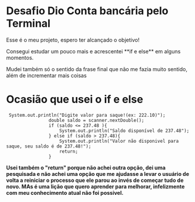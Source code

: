 # Desafio Dio Conta bancária pelo Terminal

<p>Esse é o meu projeto, espero ter alcançado o objetivo!</p>
<p>Consegui estudar um pouco mais e acrescentei **if e else** em alguns momentos.</p>
<p>Mudei também só o sentido da frase final que não me fazia muito sentido, além de incrementar mais coisas</p>


# Ocasião que usei o **if e else**
```
 System.out.println("Digite valor para saque!(ex: 222.10)");
                double saldo = scanner.nextDouble();
                if (saldo <= 237.48 ){
                    System.out.println("Saldo disponível de 237.48");
                } else if (saldo > 237.48){
                    System.out.println("Valor não disponivel para saque, seu saldo é de 237.48!");
                    return;
                }
```
**Usei também o "return" porque não achei outra opção, dei uma pesquisada e não achei uma opção que me ajudasse a levar o usuário de volta a reiniciar o processo que ele parou ao invés de começar tudo de novo. MAs é uma lição que quero aprender para melhorar, infelizmente com meu conhecimento atual não foi possivel.**